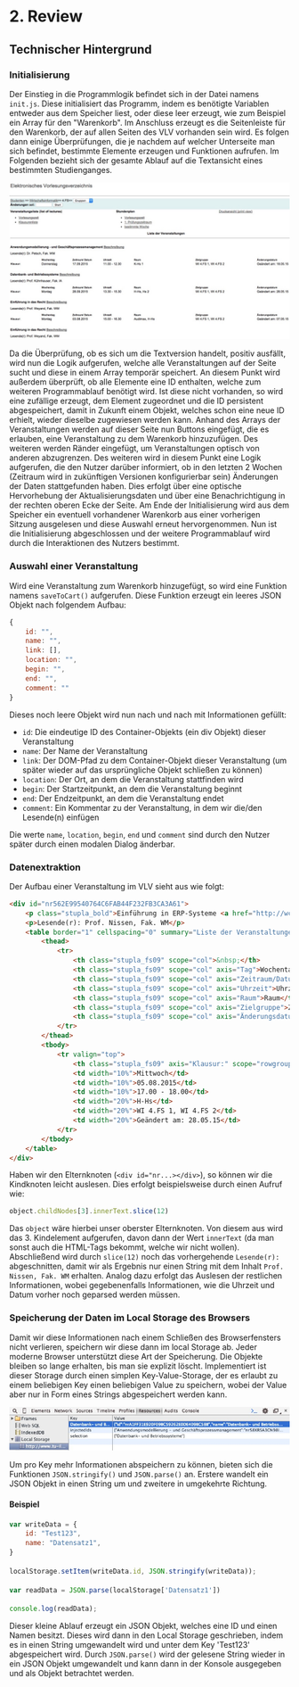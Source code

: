 # 2. Review

## Technischer Hintergrund

### Initialisierung
Der Einstieg in die Programmlogik befindet sich in der Datei namens `init.js`. Diese initialisiert das Programm, indem es benötigte Variablen entweder aus dem Speicher liest, oder diese leer erzeugt, wie zum Beispiel ein Array für den "Warenkorb". Im Anschluss erzeugt es die Seitenleiste für den Warenkorb, der auf allen Seiten des VLV vorhanden sein wird. Es folgen dann einige Überprüfungen, die je nachdem auf welcher Unterseite man sich befindet, bestimmte Elemente erzeugen und Funktionen aufrufen. Im Folgenden bezieht sich der gesamte Ablauf auf die Textansicht eines bestimmten Studienganges.

![Text Version des VLV](res/VLV_textVersion.jpg)

Da die Überprüfung, ob es sich um die Textversion handelt, positiv ausfällt, wird nun die Logik aufgerufen, welche alle Veranstaltungen auf der Seite sucht und diese in einem Array temporär speichert. An diesem Punkt wird außerdem überprüft, ob alle Elemente eine ID enthalten, welche zum weiteren Programmablauf benötigt wird. Ist diese nicht vorhanden, so wird eine zufällige erzeugt, dem Element zugeordnet und die ID persistent abgespeichert, damit in Zukunft einem Objekt, welches schon eine neue ID erhielt, wieder dieselbe zugewiesen werden kann.
Anhand des Arrays der Veranstaltungen werden auf dieser Seite nun Buttons eingefügt, die es erlauben, eine Veranstaltung zu dem Warenkorb hinzuzufügen. Des weiteren werden Ränder eingefügt, um Veranstaltungen optisch von anderen abzugrenzen. Des weiteren wird in diesem Punkt eine Logik aufgerufen, die den Nutzer darüber informiert, ob in den letzten 2 Wochen (Zeitraum wird in zukünftigen Versionen konfigurierbar sein) Änderungen der Daten stattgefunden haben. Dies erfolgt über eine optische Hervorhebung der Aktualisierungsdaten und über eine Benachrichtigung in der rechten oberen Ecke der Seite. Am Ende der Initialisierung wird aus dem Speicher ein eventuell vorhandener Warenkorb aus einer vorherigen Sitzung ausgelesen und diese Auswahl erneut hervorgenommen.
Nun ist die Initialisierung abgeschlossen und der weitere Programmablauf wird durch die Interaktionen des Nutzers bestimmt.

### Auswahl einer Veranstaltung
Wird eine Veranstaltung zum Warenkorb hinzugefügt, so wird eine Funktion namens `saveToCart()` aufgerufen. Diese Funktion erzeugt ein leeres JSON Objekt nach folgendem Aufbau:

~~~js
{
	id: "",
	name: "",
	link: [],
	location: "",
	begin: "",
	end: "",
	comment: ""
}
~~~

Dieses noch leere Objekt wird nun nach und nach mit Informationen gefüllt:
- `id`: Die eindeutige ID des Container-Objekts (ein div Objekt) dieser Veranstaltung
- `name`: Der Name der Veranstaltung
- `link`: Der DOM-Pfad zu dem Container-Objekt dieser Veranstaltung (um später wieder auf das ursprüngliche Objekt schließen zu können)
- `location`: Der Ort, an dem die Veranstaltung stattfinden wird
- `begin`: Der Startzeitpunkt, an dem die Veranstaltung beginnt
- `end`: Der Endzeitpunkt, an dem die Veranstaltung endet
- `comment`: Ein Kommentar zu der Veranstaltung, in dem wir die/den Lesende(n) einfügen

Die werte `name`, `location`, `begin`, `end` und `comment` sind durch den Nutzer später durch einen modalen Dialog änderbar.

### Datenextraktion
Der Aufbau einer Veranstaltung im VLV sieht aus wie folgt:

~~~html
<div id="nr562E99540764C6FAB44F232FB3CA3A61">
	<p class="stupla_bold">Einführung in ERP-Systeme <a href="http://wcms3.rz.tu-ilmenau.de/%7Egoettlich/elvvi/sommer/list/fachseite.php?fid=562E99540764C6FAB44F232FB3CA3A60" target="_blank" title="Beschreibung von Einführung in ERP-Systeme (neues Fenster)">Beschreibung</a></p>
	<p>Lesende(r): Prof. Nissen, Fak. WM</p>
	<table border="1" cellspacing="0" summary="Liste der Veranstaltungen" width="99%">
		<thead>
			<tr>
				<th class="stupla_fs09" scope="col">&nbsp;</th>
				<th class="stupla_fs09" scope="col" axis="Tag">Wochentag</th>
				<th class="stupla_fs09" scope="col" axis="Zeitraum/Datum">Zeitraum/ Datum</th>
				<th class="stupla_fs09" scope="col" axis="Uhrzeit">Uhrzeit</th>
				<th class="stupla_fs09" scope="col" axis="Raum">Raum</th>
				<th class="stupla_fs09" scope="col" axis="Zielgruppe">Zielgruppe</th>
				<th class="stupla_fs09" scope="col" axis="Änderungsdatum">Änderungsdatum</th>
			</tr>
		</thead>
		<tbody>
			<tr valign="top">
				<th class="stupla_fs09" axis="Klausur:" scope="rowgroup" width="10%">Klausur:</th>
				<td width="10%">Mittwoch</td>
				<td width="10%">05.08.2015</td>
				<td width="10%">17.00 - 18.00</td>
				<td width="20%">H-Hs</td>
				<td width="20%">WI 4.FS 1, WI 4.FS 2</td>
				<td width="20%">Geändert am: 28.05.15</td>
			</tr>
		</tbody>
	</table>
</div>
~~~

Haben wir den Elternknoten (`<div id="nr...></div>`), so können wir die Kindknoten leicht auslesen. Dies erfolgt beispielsweise durch einen Aufruf wie: 

~~~js
object.childNodes[3].innerText.slice(12)
~~~

Das `object` wäre hierbei unser oberster Elternknoten. Von diesem aus wird das 3. Kindelement aufgerufen, davon dann der Wert `innerText` (da man sonst auch die HTML-Tags bekommt, welche wir nicht wollen). Abschließend wird durch `slice(12)` noch das vorhergehende `Lesende(r): ` abgeschnitten, damit wir als Ergebnis nur einen String mit dem Inhalt `Prof. Nissen, Fak. WM` erhalten.
Analog dazu erfolgt das Auslesen der restlichen Informationen, wobei gegebenenfalls Informationen, wie die Uhrzeit und Datum vorher noch geparsed werden müssen.

### Speicherung der Daten im Local Storage des Browsers
Damit wir diese Informationen nach einem Schließen des Browserfensters nicht verlieren, speichern wir diese dann im local Storage ab.
Jeder moderne Browser unterstützt diese Art der Speicherung. Die Objekte bleiben so lange erhalten, bis man sie explizit löscht. Implementiert ist dieser Storage durch einen simplen Key-Value-Storage, der es erlaubt zu einem beliebigen Key einen beliebigen Value zu speichern, wobei der Value aber nur in Form eines Strings abgespeichert werden kann.

![](res/localStorageExample.jpg)

Um pro Key mehr Informationen abspeichern zu können, bieten sich die Funktionen `JSON.stringify()` und `JSON.parse()` an. Erstere wandelt ein JSON Objekt in einen String um und zweitere in umgekehrte Richtung. 

#### Beispiel
~~~js
var writeData = {
    id: "Test123",
    name: "Datensatz1",
}

localStorage.setItem(writeData.id, JSON.stringify(writeData));

var readData = JSON.parse(localStorage['Datensatz1'])

console.log(readData);
~~~
Dieser kleine Ablauf erzeugt ein JSON Objekt, welches eine ID und einen Namen besitzt. Dieses wird dann in den Local Storage geschrieben, indem es in einen String umgewandelt wird und unter dem Key 'Test123' abgespeichert wird. Durch `JSON.parse()` wird der gelesene String wieder in ein JSON Objekt umgewandelt und kann dann in der Konsole ausgegeben und als Objekt betrachtet werden.